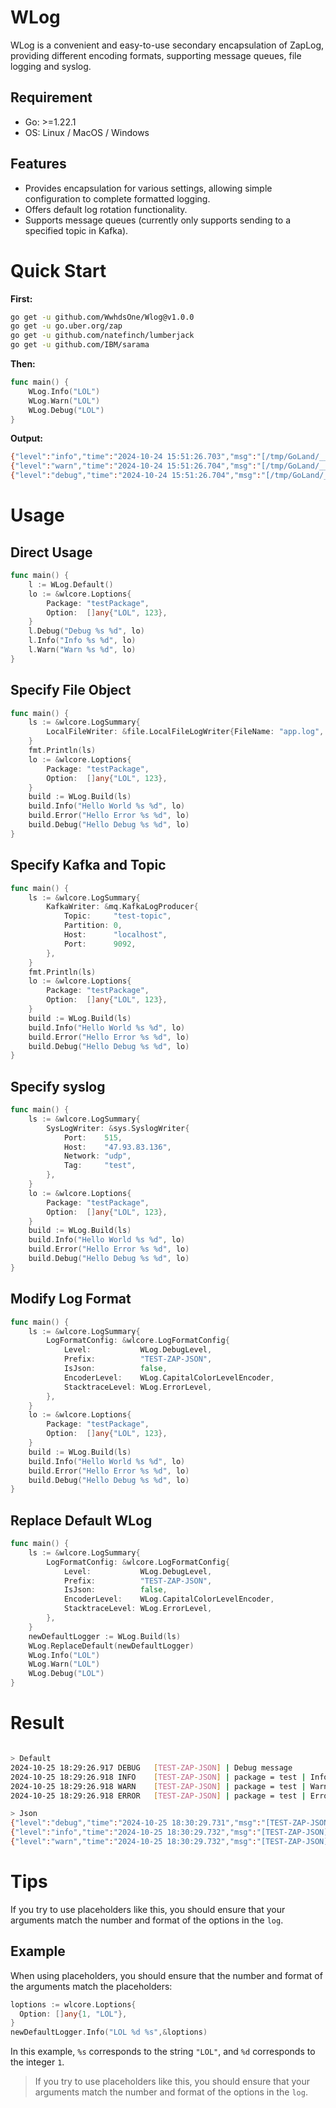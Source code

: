 # WLog

WLog is a convenient and easy-to-use secondary encapsulation of ZapLog, providing different encoding formats, supporting message queues, file logging and syslog.

## Requirement

- Go: >=1.22.1
- OS: Linux / MacOS / Windows

## Features

- Provides encapsulation for various settings, allowing simple configuration to complete formatted logging.
- Offers default log rotation functionality.
- Supports message queues (currently only supports sending to a specified topic in Kafka).

# Quick Start

**First:**

```bash
go get -u github.com/WwhdsOne/Wlog@v1.0.0
go get -u go.uber.org/zap 
go get -u github.com/natefinch/lumberjack 
go get -u github.com/IBM/sarama 
```

**Then:**

```go
func main() {
	WLog.Info("LOL")
	WLog.Warn("LOL")
	WLog.Debug("LOL")
}
```

**Output:**

```bash
{"level":"info","time":"2024-10-24 15:51:26.703","msg":"[/tmp/GoLand/___go_build_WLogTest] | LOL"}
{"level":"warn","time":"2024-10-24 15:51:26.704","msg":"[/tmp/GoLand/___go_build_WLogTest] | LOL"}
{"level":"debug","time":"2024-10-24 15:51:26.704","msg":"[/tmp/GoLand/___go_build_WLogTest] | LOL"}
```

# Usage

## Direct Usage

```go
func main() {
	l := WLog.Default()
	lo := &wlcore.Loptions{
		Package: "testPackage",
		Option:  []any{"LOL", 123},
	}
	l.Debug("Debug %s %d", lo)
	l.Info("Info %s %d", lo)
	l.Warn("Warn %s %d", lo)
}
```

## Specify File Object

```go
func main() {
	ls := &wlcore.LogSummary{
		LocalFileWriter: &file.LocalFileLogWriter{FileName: "app.log", FileDirPath: "./logs"},
	}
	fmt.Println(ls)
	lo := &wlcore.Loptions{
		Package: "testPackage",
		Option:  []any{"LOL", 123},
	}
	build := WLog.Build(ls)
	build.Info("Hello World %s %d", lo)
	build.Error("Hello Error %s %d", lo)
	build.Debug("Hello Debug %s %d", lo)
}
```

## Specify Kafka and Topic

```go
func main() {
	ls := &wlcore.LogSummary{
		KafkaWriter: &mq.KafkaLogProducer{
			Topic:     "test-topic",
			Partition: 0,
			Host:      "localhost",
			Port:      9092,
		},
	}
	fmt.Println(ls)
	lo := &wlcore.Loptions{
		Package: "testPackage",
		Option:  []any{"LOL", 123},
	}
	build := WLog.Build(ls)
	build.Info("Hello World %s %d", lo)
	build.Error("Hello Error %s %d", lo)
	build.Debug("Hello Debug %s %d", lo)
}
```

## Specify syslog

```go
func main() {
	ls := &wlcore.LogSummary{
		SysLogWriter: &sys.SyslogWriter{
			Port:    515,
			Host:    "47.93.83.136",
			Network: "udp",
			Tag:     "test",
		},
	}
	lo := &wlcore.Loptions{
		Package: "testPackage",
		Option:  []any{"LOL", 123},
	}
	build := WLog.Build(ls)
	build.Info("Hello World %s %d", lo)
	build.Error("Hello Error %s %d", lo)
	build.Debug("Hello Debug %s %d", lo)
}
```

## Modify Log Format

```go
func main() {
	ls := &wlcore.LogSummary{
		LogFormatConfig: &wlcore.LogFormatConfig{
			Level:           WLog.DebugLevel,
			Prefix:          "TEST-ZAP-JSON",
			IsJson:          false,
			EncoderLevel:    WLog.CapitalColorLevelEncoder,
			StacktraceLevel: WLog.ErrorLevel,
		},
	}
	lo := &wlcore.Loptions{
		Package: "testPackage",
		Option:  []any{"LOL", 123},
	}
	build := WLog.Build(ls)
	build.Info("Hello World %s %d", lo)
	build.Error("Hello Error %s %d", lo)
	build.Debug("Hello Debug %s %d", lo)
}
```

## Replace Default WLog

```go
func main() {
	ls := &wlcore.LogSummary{
		LogFormatConfig: &wlcore.LogFormatConfig{
			Level:           WLog.DebugLevel,
			Prefix:          "TEST-ZAP-JSON",
			IsJson:          false,
			EncoderLevel:    WLog.CapitalColorLevelEncoder,
			StacktraceLevel: WLog.ErrorLevel,
		},
	}
	newDefaultLogger := WLog.Build(ls)
	WLog.ReplaceDefault(newDefaultLogger)
	WLog.Info("LOL")
	WLog.Warn("LOL")
	WLog.Debug("LOL")
}
```

# Result

```bash

> Default
2024-10-25 18:29:26.917 DEBUG   [TEST-ZAP-JSON] | Debug message
2024-10-25 18:29:26.918 INFO    [TEST-ZAP-JSON] | package = test | Info message LOL 123
2024-10-25 18:29:26.918 WARN    [TEST-ZAP-JSON] | package = test | Warn message LOL 123
2024-10-25 18:29:26.918 ERROR   [TEST-ZAP-JSON] | package = test | Error messageLOL 123

> Json
{"level":"debug","time":"2024-10-25 18:30:29.731","msg":"[TEST-ZAP-JSON] | Debug message"}
{"level":"info","time":"2024-10-25 18:30:29.732","msg":"[TEST-ZAP-JSON] | package = test | Info message LOL 123"}
{"level":"warn","time":"2024-10-25 18:30:29.732","msg":"[TEST-ZAP-JSON] | package = test | Warn message LOL 123"}

```

# Tips

If you try to use placeholders like this, you should ensure that your arguments match the number and format of the options in the `log`.

## Example

When using placeholders, you should ensure that the number and format of the arguments match the placeholders:

```go
loptions := wlcore.Loptions{
  Option: []any{1, "LOL"},
}
newDefaultLogger.Info("LOL %d %s",&loptions)
```

In this example, `%s` corresponds to the string `"LOL"`, and `%d` corresponds to the integer `1`.

> If you try to use placeholders like this, you should ensure that your arguments match the number and format of the options in the `log`.